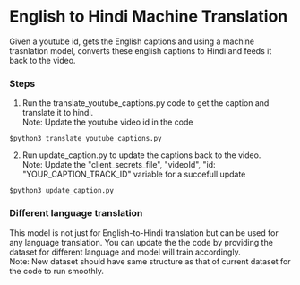 # English to Hindi Machine Translation

Given a youtube id, gets the English captions and using a machine trasnlation model, converts these english captions to Hindi and feeds it back to the video.

### Steps

1. Run the translate\_youtube\_captions.py code to get the caption and translate it to hindi.  
Note: Update the youtube video id in the code  
```
$python3 translate_youtube_captions.py
```

2. Run update\_caption.py to update the captions back to the video.  
Note: Update the "client\_secrets\_file", "videoId", "id: "YOUR\_CAPTION\_TRACK\_ID" variable for a succefull update  
```
$python3 update_caption.py
```

### Different language translation

This model is not just for English-to-Hindi translation but can be used for any language translation. You can update the the code by providing the dataset for different language and model will train accordingly.  
Note: New dataset should have same structure as that of current dataset for the code to run smoothly.
